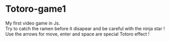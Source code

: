 # Totoro-game1
My first video game in Js.  
Try to catch the ramen before it disapear and be careful with the ninja star ! Use the arrows for move, enter and space are special Totoro effect !
